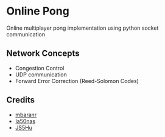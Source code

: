 # Online Pong
Online multiplayer pong implementation using python socket communication

## Network Concepts

- Congestion Control
- UDP communication
- Forward Error Correction (Reed-Solomon Codes)

## Credits
* [mbaranr](https://github.com/mbaranr)
* [Ia50nas ](https://github.com/Ia50nas)
* [JS5Hu](https://github.com/JS5Hu)
